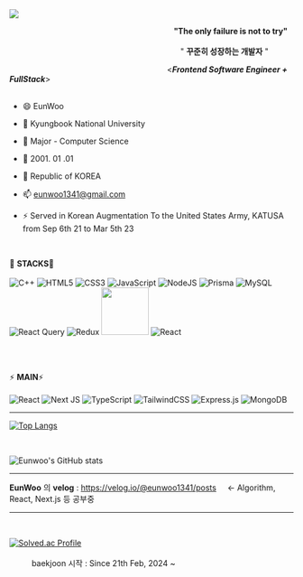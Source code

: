 <img src="https://capsule-render.vercel.app/api?type=wave&color=auto&height=300&section=header&text=Eunwoo's%20Github&fontSize=90" />

&nbsp; &nbsp; &nbsp; &nbsp; &nbsp; &nbsp; &nbsp; &nbsp; &nbsp; &nbsp; &nbsp; &nbsp; &nbsp; &nbsp; &nbsp; &nbsp; &nbsp; &nbsp; &nbsp; &nbsp; &nbsp; &nbsp; &nbsp; &nbsp; &nbsp; &nbsp; &nbsp; &nbsp; &nbsp; &nbsp; &nbsp; &nbsp; &nbsp; &nbsp; &nbsp; &nbsp; &nbsp; 
**"The only failure is not to try"**  
<br/>&nbsp; &nbsp; &nbsp; &nbsp; &nbsp; &nbsp; &nbsp; &nbsp; &nbsp; &nbsp; &nbsp; &nbsp; &nbsp; &nbsp; &nbsp; &nbsp; &nbsp; &nbsp; &nbsp; &nbsp; &nbsp; &nbsp; &nbsp; &nbsp; &nbsp; &nbsp; &nbsp; &nbsp; &nbsp; &nbsp; &nbsp; &nbsp; &nbsp; &nbsp;&nbsp; &nbsp; &nbsp; &nbsp; &nbsp; 
" **꾸준히 성장하는 개발자** " 


 
&nbsp; &nbsp; &nbsp; &nbsp; &nbsp; &nbsp; &nbsp; &nbsp; &nbsp; &nbsp; &nbsp; &nbsp; &nbsp; &nbsp; &nbsp; &nbsp; &nbsp; &nbsp; &nbsp; &nbsp; &nbsp; &nbsp; &nbsp; &nbsp;&nbsp; &nbsp; &nbsp; &nbsp; &nbsp; &nbsp; &nbsp; &nbsp; &nbsp; &nbsp; &nbsp; &nbsp; 
<***Frontend Software Engineer + FullStack***>
<br/><br/> 
- 😄 EunWoo
- 🔭 Kyungbook National University
- 🌱 Major - Computer Science
- 🤔 2001. 01 .01
- 💬 Republic of KOREA
- 📫 eunwoo1341@gmail.com
- ⚡ Served in Korean Augmentation To the United States Army, KATUSA from Sep 6th 21 to Mar 5th 23

  <br/>


🌱 **STACKS**🌱   <br/>
 <br/>
![C++](https://img.shields.io/badge/c++-%2300599C.svg?style=for-the-badge&logo=c%2B%2B&logoColor=white)
![HTML5](https://img.shields.io/badge/html5-%23E34F26.svg?style=for-the-badge&logo=html5&logoColor=white)
![CSS3](https://img.shields.io/badge/css3-%231572B6.svg?style=for-the-badge&logo=css3&logoColor=white)
![JavaScript](https://img.shields.io/badge/javascript-%23323330.svg?style=for-the-badge&logo=javascript&logoColor=%23F7DF1E)
![NodeJS](https://img.shields.io/badge/node.js-6DA55F?style=for-the-badge&logo=node.js&logoColor=white)
![Prisma](https://img.shields.io/badge/Prisma-3982CE?style=for-the-badge&logo=Prisma&logoColor=white)
![MySQL](https://img.shields.io/badge/mysql-4479A1.svg?style=for-the-badge&logo=mysql&logoColor=white)
 <br/>
 ![React Query](https://img.shields.io/badge/-React%20Query-FF4154?style=for-the-badge&logo=react%20query&logoColor=white)
 ![Redux](https://img.shields.io/badge/redux-%23593d88.svg?style=for-the-badge&logo=redux&logoColor=white)
 <img src="https://img.shields.io/badge/-Recoil-3578E5?style=flat&logo=recoil&logoColor=white" width="84px"/>
 ![React](https://img.shields.io/badge/zustand-%2320232a.svg?style=for-the-badge&logo=react&logoColor=%2361DAFB)
 
 <br/>
 <br/>


 ⚡ **MAIN**⚡  <br/><br/>
![React](https://img.shields.io/badge/react-%2320232a.svg?style=for-the-badge&logo=react&logoColor=%2361DAFB)
![Next JS](https://img.shields.io/badge/Next-black?style=for-the-badge&logo=next.js&logoColor=white)
![TypeScript](https://img.shields.io/badge/typescript-%23007ACC.svg?style=for-the-badge&logo=typescript&logoColor=white)
![TailwindCSS](https://img.shields.io/badge/tailwindcss-%2338B2AC.svg?style=for-the-badge&logo=tailwind-css&logoColor=white)
![Express.js](https://img.shields.io/badge/express.js-%23404d59.svg?style=for-the-badge&logo=express&logoColor=%2361DAFB)
![MongoDB](https://img.shields.io/badge/MongoDB-%234ea94b.svg?style=for-the-badge&logo=mongodb&logoColor=white)
***

[![Top Langs](https://github-readme-stats.vercel.app/api/top-langs/?username=eunwoo-levi)](https://github.com/anuraghazra/github-readme-stats)


<br/>

![Eunwoo's GitHub stats](https://github-readme-stats.vercel.app/api?username=eunwoo-levi&theme=synthwave&show_icons=true)
<br/>

***
**EunWoo** 의 **velog** : https://velog.io/@eunwoo1341/posts     &nbsp; &nbsp;  <-   Algorithm, React, Next.js 등 공부중
***
<br/>

[![Solved.ac Profile](http://mazassumnida.wtf/api/generate_badge?boj=eunwoo1341)](https://solved.ac/eunwoo1341)
<br/><br/> &nbsp; &nbsp; &nbsp; &nbsp; &nbsp; baekjoon 시작 : Since 21th Feb, 2024 ~

<br/>

